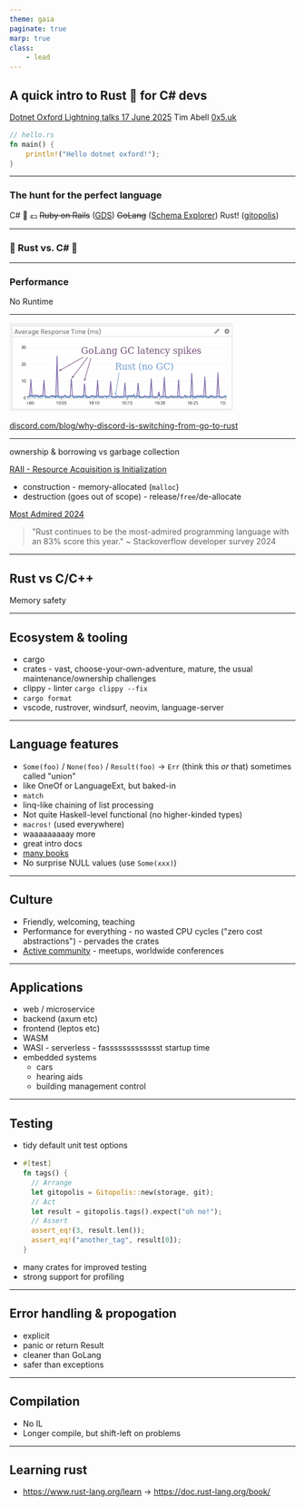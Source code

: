 ```yaml
---
theme: gaia
paginate: true
marp: true
class:
    - lead
---
```


## A quick intro to Rust 🦀 for C# devs
[Dotnet Oxford Lightning talks 17 June 2025](https://www.meetup.com/dotnetoxford/events/307454172/)
Tim Abell [0x5.uk](https://0x5.uk/)
```rust
// hello.rs
fn main() {
    println!("Hello dotnet oxford!");
}
```

<!--
speaker notes here
-->

---
<!--
footer: Tim Abell | 0x5.uk
-->

### The hunt for the perfect language

C# 💼 💷
~~Ruby on Rails~~  ([GDS](https://www.gov.uk/government/organisations/government-digital-service))
~~GoLang~~ ([Schema Explorer](https://timabell.github.io/schema-explorer/))
Rust! ([gitopolis](https://github.com/rustworkshop/gitopolis))

---

### 🥷 Rust vs. C# 🥊

---

### Performance
No Runtime

---

![height:450px](img/rust/discord-gc-spikes.png)

[discord.com/blog/why-discord-is-switching-from-go-to-rust](https://discord.com/blog/why-discord-is-switching-from-go-to-rust)

--- 

ownership & borrowing vs garbage collection

[RAII - Resource Acquisition is Initialization](https://doc.rust-lang.org/rust-by-example/scope/raii.html)
- construction - memory-allocated (`malloc`)
- destruction (goes out of scope) - release/`free`/de-allocate

[Most Admired 2024](https://survey.stackoverflow.co/2024/technology#admired-and-desired)
> "Rust continues to be the most-admired programming language with an 83% score this year."
> ~ Stackoverflow developer survey 2024

---

## Rust vs C/C++

Memory safety

---

## Ecosystem & tooling

- cargo
- crates - vast, choose-your-own-adventure, mature, the usual maintenance/ownership challenges
- clippy - linter `cargo clippy --fix`
- `cargo format`
- vscode, rustrover, windsurf, neovim, language-server

---

## Language features

- `Some(foo)` / `None(foo)` / `Result(foo)`  -> `Err` (think this *or* that) sometimes called "union"
- like OneOf or LanguageExt, but baked-in
- `match`
- linq-like chaining of list processing
- Not quite Haskell-level functional (no higher-kinded types)
- `macros!` (used everywhere)
- waaaaaaaaay more
- great intro docs
- [many books](https://rustworkshop.co/2023/06/18/rust-programming-books/)
- No surprise NULL values (use `Some(xxx)`)

---

## Culture

- Friendly, welcoming, teaching
- Performance for everything - no wasted CPU cycles ("zero cost abstractions") - pervades the crates
- [Active community](https://rustworkshop.co/2023/04/27/how-to-be-part-of-the-rust-community/) - meetups, worldwide conferences

---

## Applications

- web / microservice
- backend (axum etc)
- frontend (leptos etc)
- WASM
- WASI - serverless - fassssssssssssst startup time
- embedded systems
  - cars
  - hearing aids
  - building management control

---

## Testing

- tidy default unit test options
- ```rust
  #[test]
  fn tags() {
    // Arrange
    let gitopolis = Gitopolis::new(storage, git);
    // Act
    let result = gitopolis.tags().expect("oh no!");
    // Assert
    assert_eq!(3, result.len());
    assert_eq!("another_tag", result[0]);
  }
  ```
- many crates for improved testing
- strong support for profiling

---

## Error handling & propogation

- explicit
- panic or return Result
- cleaner than GoLang
- safer than exceptions

---

## Compilation

- No IL
- Longer compile, but shift-left on problems

---

## Learning rust

- https://www.rust-lang.org/learn -> https://doc.rust-lang.org/book/